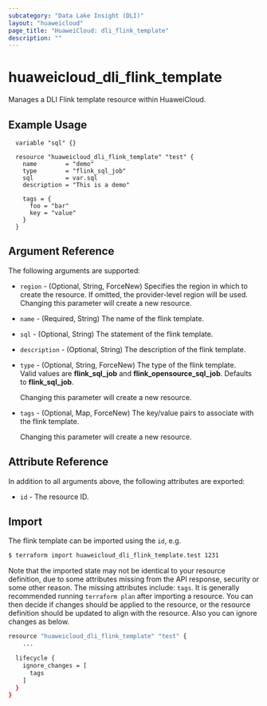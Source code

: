 ```yaml
---
subcategory: "Data Lake Insight (DLI)"
layout: "huaweicloud"
page_title: "HuaweiCloud: dli_flink_template"
description: ""
---
```


# huaweicloud_dli_flink_template

Manages a DLI Flink template resource within HuaweiCloud.  

## Example Usage

```hcl
  variable "sql" {}
  
  resource "huaweicloud_dli_flink_template" "test" {
    name        = "demo"
    type        = "flink_sql_job"
    sql         = var.sql
    description = "This is a demo"

    tags = {
      foo = "bar"
      key = "value"
    }
  }
```

## Argument Reference

The following arguments are supported:

* `region` - (Optional, String, ForceNew) Specifies the region in which to create the resource.
  If omitted, the provider-level region will be used. Changing this parameter will create a new resource.

* `name` - (Required, String) The name of the flink template.

* `sql` - (Optional, String) The statement of the flink template.

* `description` - (Optional, String) The description of the flink template.

* `type` - (Optional, String, ForceNew) The type of the flink template.  
  Valid values are **flink_sql_job** and **flink_opensource_sql_job**.
  Defaults to **flink_sql_job**.

  Changing this parameter will create a new resource.

* `tags` - (Optional, Map, ForceNew) The key/value pairs to associate with the flink template.

  Changing this parameter will create a new resource.

## Attribute Reference

In addition to all arguments above, the following attributes are exported:

* `id` - The resource ID.

## Import

The flink template can be imported using the `id`, e.g.

```bash
$ terraform import huaweicloud_dli_flink_template.test 1231
```

Note that the imported state may not be identical to your resource definition, due to some attributes missing from the
API response, security or some other reason. The missing attributes include:
`tags`.
It is generally recommended running `terraform plan` after importing a resource.
You can then decide if changes should be applied to the resource, or the resource definition should be updated to align
with the resource. Also you can ignore changes as below.

```bash
resource "huaweicloud_dli_flink_template" "test" {
    ...

  lifecycle {
    ignore_changes = [
      tags
    ]
  }
}
```
